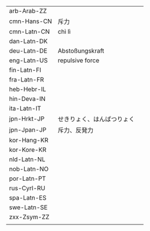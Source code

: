| | | |
|-|-|-|
| arb-Arab-ZZ |  |  |
| cmn-Hans-CN | 斥力 |  |
| cmn-Latn-CN | chì lì |  |
| dan-Latn-DK |  |  |
| deu-Latn-DE | Abstoßungskraft |  |
| eng-Latn-US | repulsive force |  |
| fin-Latn-FI |  |  |
| fra-Latn-FR |  |  |
| heb-Hebr-IL |  |  |
| hin-Deva-IN |  |  |
| ita-Latn-IT |  |  |
| jpn-Hrkt-JP | せきりょく、はんぱつりょく |  |
| jpn-Jpan-JP | 斥力、反発力 |  |
| kor-Hang-KR |  |  |
| kor-Kore-KR |  |  |
| nld-Latn-NL |  |  |
| nob-Latn-NO |  |  |
| por-Latn-PT |  |  |
| rus-Cyrl-RU |  |  |
| spa-Latn-ES |  |  |
| swe-Latn-SE |  |  |
| zxx-Zsym-ZZ |  |  |
|  |  |  |